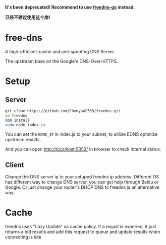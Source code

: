 **It's been deprecated! Recommend to use [freedns-go](https://github.com/Chenyao2333/freedns-go) instead.**

**已经不建议使用这个库!**

# free-dns

A high-efficient-cache and anti-spoofing DNS Server.

The upstream base on the Google's DNS-Over-HTTPS.

# Setup

## Server

```bash
git clone https://github.com/Chenyao2333/freedns.git
cd freedns
npm install
sudo node index.js
```

You can set the `EDNS_IP` in index.js to your subnet, to utilize EDNS optimize upstream results.

And you can open [http://localhost:5353/](http://localhost:5353/) in browser to check internal status.

## Client

Change the DNS server ip to your setuped freedns ip address. Different OS has different way to change DNS server, you can get help through Baidu or Google. Or just change your router's DHCP DNS to freedns is an alternative way.

# Cache

freedns uses "Lazy Update" as cache policy. If a requst is experied, it just returns a old results and add this request to queue and update results when connecting is idle.
